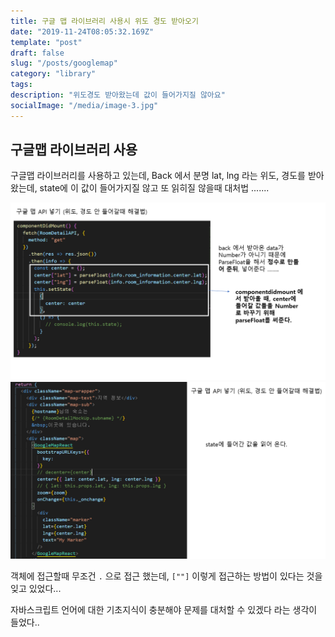 ```yaml
---
title: 구글 맵 라이브러리 사용시 위도 경도 받아오기
date: "2019-11-24T08:05:32.169Z"
template: "post"
draft: false
slug: "/posts/googlemap"
category: "library"
tags:
description: "위도경도 받아왔는데 값이 들어가지질 않아요"
socialImage: "/media/image-3.jpg"
---
```



## 구글맵 라이브러리 사용

구글맵 라이브러리를 사용하고 있는데, Back 에서 분명 lat, lng 라는 위도, 경도를 받아왔는데, state에 이 값이 들어가지질 않고 또 읽히질 않을때 대처법 .......




​![](/media/Etc/GoogleMap/GoogleMap1.PNG)
​![](/media/Etc/GoogleMap/GoogleMap2.PNG)

객체에 접근할때 무조건 `.` 으로 접근 했는데, `[""]` 이렇게 접근하는 방법이 있다는 것을 잊고 있었다... 

자바스크립트 언어에 대한 기초지식이 충분해야 문제를 대처할 수 있겠다 라는 생각이 들었다..